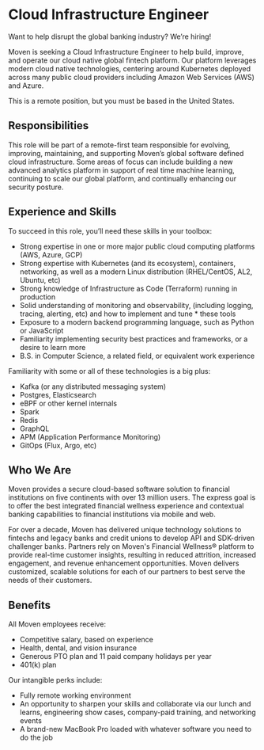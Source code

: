 # Cloud Infrastructure Engineer

Want to help disrupt the global banking industry? We’re hiring!

Moven is seeking a Cloud Infrastructure Engineer to help build, improve, and operate our cloud native global fintech platform. Our platform leverages modern cloud native technologies, centering around Kubernetes deployed across many public cloud providers including Amazon Web Services (AWS) and Azure.

This is a remote position, but you must be based in the United States.

## Responsibilities

This role will be part of a remote-first team responsible for evolving, improving, maintaining, and supporting Moven’s global software defined cloud infrastructure.  Some areas of focus can include building a new advanced analytics platform in support of real time machine learning, continuing to scale our global platform, and continually enhancing our security posture.

## Experience and Skills

To succeed in this role, you’ll need these skills in your toolbox:

* Strong expertise in one or more major public cloud computing platforms (AWS, Azure, GCP)
* Strong expertise with Kubernetes (and its ecosystem), containers, networking, as well as a modern Linux distribution (RHEL/CentOS, AL2, Ubuntu, etc)
* Strong knowledge of Infrastructure as Code (Terraform) running in production
* Solid understanding of monitoring and observability, (including logging, tracing, alerting, etc) and how to implement and tune * these tools
* Exposure to a modern backend programming language, such as Python or JavaScript
* Familiarity implementing security best practices and frameworks, or a desire to learn more
* B.S. in Computer Science, a related field, or equivalent work experience

Familiarity with some or all of these technologies is a big plus:

* Kafka (or any distributed messaging system)
* Postgres, Elasticsearch
* eBPF or other kernel internals
* Spark
* Redis
* GraphQL
* APM (Application Performance Monitoring)
* GitOps (Flux, Argo, etc)

## Who We Are

Moven provides a secure cloud-based software solution to financial institutions on five continents with over 13 million users. The express goal is to offer the best integrated financial wellness experience and  contextual banking capabilities to financial institutions via mobile and web.

For over a decade, Moven has delivered unique technology solutions to fintechs and legacy banks and credit unions to develop API and SDK-driven challenger banks. Partners rely on Moven's Financial Wellness® platform to provide real-time customer insights, resulting in reduced attrition, increased engagement, and revenue enhancement opportunities. Moven delivers customized, scalable solutions for each of our partners to best serve the needs of their customers.

## Benefits

All Moven employees receive:

* Competitive salary, based on experience
* Health, dental, and vision insurance
* Generous PTO plan and 11 paid company holidays per year
* 401(k) plan

Our intangible perks include:

* Fully remote working environment
* An opportunity to sharpen your skills and collaborate via our lunch and learns, engineering show cases, company-paid training, and networking events
* A brand-new MacBook Pro loaded with whatever software you need to do the job
